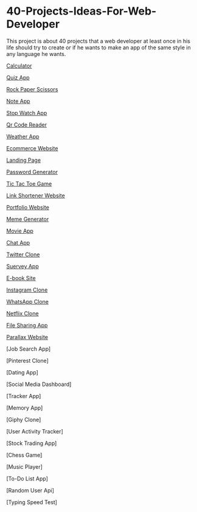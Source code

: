 # 40-Projects-Ideas-For-Web-Developer

This project is about 40 projects that a web developer at least once in his life should try to create or if he wants to make an app of the same style in any language he wants.

[Calculator](https://github.com/Amaranese/40-Projects-Ideas-For-Web-Developer/tree/main/Calculator)

[Quiz App](https://github.com/Amaranese/40-Projects-Ideas-For-Web-Developer/tree/main/Quiz%20App)

[Rock Paper Scissors](https://github.com/Amaranese/40-Projects-Ideas-For-Web-Developer/tree/main/Rock-Paper-Scissors)

[Note App](https://github.com/Amaranese/40-Projects-Ideas-For-Web-Developer/tree/main/Note%20App)

[Stop Watch App](https://github.com/Amaranese/40-Projects-Ideas-For-Web-Developer/tree/main/Stopwatch%20App)

[Qr Code Reader](https://github.com/Amaranese/40-Projects-Ideas-For-Web-Developer/tree/main/Qr%20Code%20Reader)

[Weather App](https://github.com/Amaranese/40-Projects-Ideas-For-Web-Developer/tree/main/Weather%20App)

[Ecommerce Website](https://github.com/Amaranese/40-Projects-Ideas-For-Web-Developer/tree/main/Ecommerce%20Website)

[Landing Page](https://github.com/Amaranese/40-Projects-Ideas-For-Web-Developer/tree/main/Landing%20Page)

[Password Generator](https://github.com/Amaranese/40-Projects-Ideas-For-Web-Developer/tree/main/Password%20Generator)

[Tic Tac Toe Game](https://github.com/Amaranese/40-Projects-Ideas-For-Web-Developer/tree/main/Tic%20Tac%20Toe%20Game)

[Link Shortener Website](https://github.com/Amaranese/40-Projects-Ideas-For-Web-Developer/tree/main/Link%20Shortener%20Website)

[Portfolio Website](https://github.com/Amaranese/40-Projects-Ideas-For-Web-Developer/tree/main/Portfolio%20Website)

[Meme Generator](https://github.com/Amaranese/40-Projects-Ideas-For-Web-Developer/tree/main/Meme%20Generator)

[Movie App](https://github.com/Amaranese/40-Projects-Ideas-For-Web-Developer/tree/main/Movie%20App)

[Chat App](https://github.com/Amaranese/40-Projects-Ideas-For-Web-Developer/tree/main/Chat%20App)

[Twitter Clone](https://github.com/Amaranese/40-Projects-Ideas-For-Web-Developer/tree/main/Twitter%20Clone)

[Suervey App](https://github.com/Amaranese/40-Projects-Ideas-For-Web-Developer/tree/main/Suervey%20App)

[E-book Site](https://github.com/Amaranese/40-Projects-Ideas-For-Web-Developer/tree/main/E-book%20Site)

[Instagram Clone](https://github.com/Amaranese/40-Projects-Ideas-For-Web-Developer/tree/main/Instagram%20Clone)

[WhatsApp Clone](https://github.com/Amaranese/40-Projects-Ideas-For-Web-Developer/tree/main/WhatsApp%20Clone)

[Netflix Clone](https://github.com/Amaranese/40-Projects-Ideas-For-Web-Developer/tree/main/Netflix%20Clone)

[File Sharing App](https://github.com/Amaranese/40-Projects-Ideas-For-Web-Developer/tree/main/File%20Sharing%20App)

[Parallax Website](https://github.com/Amaranese/40-Projects-Ideas-For-Web-Developer/tree/main/Parallax%20Website)

[Job Search App]

[Pinterest Clone]

[Dating App]

[Social Media Dashboard]

[Tracker App]

[Memory App]

[Giphy Clone]

[User Activity Tracker]

[Stock Trading App]

[Chess Game]

[Music Player]

[To-Do List App]

[Random User Api]

[Typing Speed Test]
